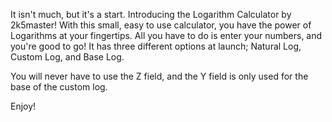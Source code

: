 It isn't much, but it's a start. Introducing the Logarithm Calculator by 2k5master! With this small, easy to use calculator, you have the power of Logarithms at your fingertips. All you have to do is enter your numbers, and you're good to go! It has three different options at launch; Natural Log, Custom Log, and Base Log. 

You will never have to use the Z field, and the Y field is only used for the base of the custom log. 

Enjoy!
